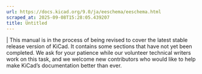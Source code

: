 ```yaml
---
url: https://docs.kicad.org/9.0/ja/eeschema/eeschema.html
scraped_at: 2025-09-08T15:28:05.439207
title: Untitled
---
```


|  This manual is in the process of being revised to cover the latest stable
release version of KiCad. It contains some sections that have not yet been
completed. We ask for your patience while our volunteer technical writers work
on this task, and we welcome new contributors who would like to help make
KiCad’s documentation better than ever.

